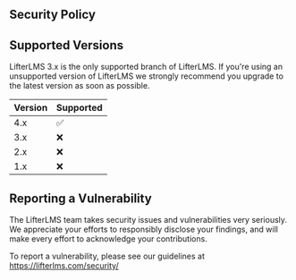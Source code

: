 Security Policy
---------------

## Supported Versions

LifterLMS 3.x is the only supported branch of LifterLMS. If you're using an unsupported version of LifterLMS we strongly recommend you upgrade to the latest version as soon as possible.

| Version | Supported          |
| ------- | ------------------ |
| 4.x     | :white_check_mark: |
| 3.x     | :x: |
| 2.x     | :x:                |
| 1.x     | :x:                |


## Reporting a Vulnerability

The LifterLMS team takes security issues and vulnerabilities very seriously. We appreciate your efforts to responsibly disclose your findings, and will make every effort to acknowledge your contributions.

To report a vulnerability, please see our guidelines at https://lifterlms.com/security/
